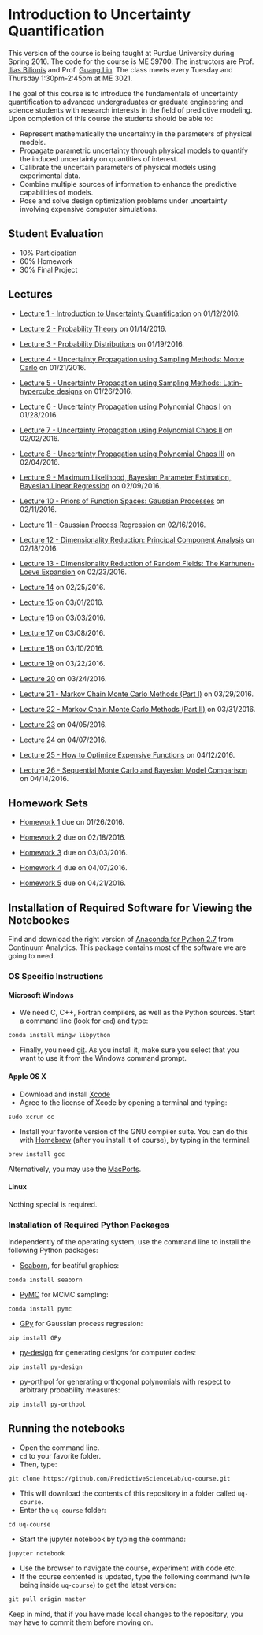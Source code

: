 # Introduction to Uncertainty Quantification

This version of the course is being taught at Purdue University during Spring 2016.
The code for the course is ME 59700.
The instructors are Prof. [Ilias Bilionis](http://www.predictivesciencelab.org/people.html) and
Prof. [Guang Lin](https://www.math.purdue.edu/~lin491/).
The class meets every Tuesday and Thursday 1:30pm-2:45pm at ME 3021.

The goal of this course is to introduce the fundamentals of uncertainty quantification to advanced undergraduates or graduate engineering and science students with research interests in the field of predictive modeling. Upon completion of this course the students should be able to:

+ Represent mathematically the uncertainty in the parameters of physical models.
+ Propagate parametric uncertainty through physical models to quantify the induced uncertainty on quantities of interest.
+ Calibrate the uncertain parameters of physical models using experimental data.
+ Combine multiple sources of information to enhance the predictive capabilities of models.
+ Pose and solve design optimization problems under uncertainty involving expensive computer simulations.

## Student Evaluation

+ 10% Participation
+ 60% Homework
+ 30% Final Project

## Lectures

+ [Lecture 1 - Introduction to Uncertainty Quantification](lectures/lec_01.ipynb) on 01/12/2016.

+ [Lecture 2 - Probability Theory](lectures/lec_02.ipynb) on 01/14/2016.

+ [Lecture 3 - Probability Distributions](lectures/lec_03.ipynb) on 01/19/2016.

+ [Lecture 4 - Uncertainty Propagation using Sampling Methods: Monte Carlo](lectures/lec_04.ipynb) on 01/21/2016.

+ [Lecture 5 - Uncertainty Propagation using Sampling Methods: Latin-hypercube designs](lectures/lec_05.ipynb) on 01/26/2016.

+ [Lecture 6 - Uncertainty Propagation using Polynomial Chaos I](lectures/lec_06.ipynb) on 01/28/2016.

+ [Lecture 7 - Uncertainty Propagation using Polynomial Chaos II](lectures/lec_07.ipynb) on 02/02/2016.

+ [Lecture 8 - Uncertainty Propagation using Polynomial Chaos III](lectures/lec_08.ipynb) on 02/04/2016.

+ [Lecture 9 - Maximum Likelihood, Bayesian Parameter Estimation, Bayesian Linear Regression](lectures/lec_09.ipynb) on 02/09/2016.

+ [Lecture 10 - Priors of Function Spaces: Gaussian Processes](lectures/lec_10.ipynb) on 02/11/2016.

+ [Lecture 11 - Gaussian Process Regression](lectures/lec_11.ipynb) on 02/16/2016.

+ [Lecture 12 - Dimensionality Reduction: Principal Component Analysis](lectures/lec_12.ipynb) on 02/18/2016.

+ [Lecture 13 - Dimensionality Reduction of Random Fields: The Karhunen-Loeve Expansion](lectures/lec_13.ipynb) on 02/23/2016.

+ [Lecture 14](lectures/lec_14.ipynb) on 02/25/2016.

+ [Lecture 15](lectures/lec_15.ipynb) on 03/01/2016.

+ [Lecture 16](lectures/lec_16.ipynb) on 03/03/2016.

+ [Lecture 17](lectures/lec_17.ipynb) on 03/08/2016.

+ [Lecture 18](lectures/lec_18.ipynb) on 03/10/2016.

+ [Lecture 19](lectures/lec_19.ipynb) on 03/22/2016.

+ [Lecture 20](lectures/lec_20.ipynb) on 03/24/2016.

+ [Lecture 21 - Markov Chain Monte Carlo Methods (Part I)](lectures/lec_21.ipynb) on 03/29/2016.

+ [Lecture 22 - Markov Chain Monte Carlo Methods (Part II)](lectures/lec_22.ipynb) on 03/31/2016.

+ [Lecture 23](lectures/lec_23.ipynb) on 04/05/2016.

+ [Lecture 24](lectures/lec_24.ipynb) on 04/07/2016.

+ [Lecture 25 - How to Optimize Expensive Functions](lectures/lec_25.ipynb) on 04/12/2016.

+ [Lecture 26 - Sequential Monte Carlo and Bayesian Model Comparison](lectures/lec_26.ipynb) on 04/14/2016.


## Homework Sets

+ [Homework 1](hw/hw_01.ipynb) due on 01/26/2016.

+ [Homework 2](hw/hw_02.ipynb) due on 02/18/2016.

+ [Homework 3](hw/hw_03.ipynb) due on 03/03/2016.

+ [Homework 4](hw/hw_04.ipynb) due on 04/07/2016.

+ [Homework 5](hw/hw_05.ipynb) due on 04/21/2016.



## Installation of Required Software for Viewing the Notebookes

Find and download the right version of 
[Anaconda for Python 2.7](https://www.continuum.io/downloads) from Continuum Analytics.
This package contains most of the software we are going to need.

### OS Specific Instructions

#### Microsoft Windows

+ We need C, C++, Fortran compilers, as well as the Python sources.
Start a command line (look for ``cmd``) and type:
```
conda install mingw libpython
```
+ Finally, you need [git](https://git-scm.com/downloads). As you install it,
make sure you select that you want to use it from the Windows command prompt.

#### Apple OS X

+ Download and install [Xcode](https://developer.apple.com/xcode/download/)
+ Agree to the license of Xcode by opening a terminal and typing:
```
sudo xcrun cc
```
+ Install your favorite version of the GNU compiler suite.
You can do this with [Homebrew](http://brew.sh/) (after you install it of course),
by typing in the terminal:
```
brew install gcc
```
Alternatively, you may use the [MacPorts](https://www.macports.org/).

#### Linux

Nothing special is required.

### Installation of Required Python Packages

Independently of the operating system, use the command line to install the following Python packages:
+ [Seaborn](http://stanford.edu/~mwaskom/software/seaborn/), for beatiful graphics:
```
conda install seaborn
```

+ [PyMC](https://https://github.com/pymc-devs/pymc) for MCMC sampling:
```
conda install pymc
```

+ [GPy](https://github.com/SheffieldML/GPy) for Gaussian process regression:
```
pip install GPy
```

+ [py-design](https://github.com/PredictiveScienceLab/py-design) for generating designs for computer codes:
```
pip install py-design
```

+ [py-orthpol](https://github.com/PredictiveScienceLab/py-orthpol) for generating orthogonal polynomials with respect to arbitrary probability measures:
```
pip install py-orthpol
```

## Running the notebooks

+ Open the command line.
+ `cd` to your favorite folder.
+ Then, type:
```
git clone https://github.com/PredictiveScienceLab/uq-course.git
```
+ This will download the contents of this repository in a folder called `uq-course`.
+ Enter the ``uq-course`` folder:
```
cd uq-course
```
+ Start the jupyter notebook by typing the command:
```
jupyter notebook
```
+ Use the browser to navigate the course, experiment with code etc.
+ If the course contented is updated, type the following command (while being inside `uq-course`) to get the latest version:
```
git pull origin master
```
Keep in mind, that if you have made local changes to the repository, you may have to commit them before moving on.
